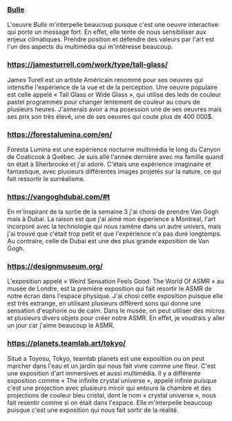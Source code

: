### [Bulle](https://www.onf.ca/interactif/bulle/) 
L'oeuvre *Bulle* m'interpelle beaucoup puisque c'est une oeuvre interactive qui porte un message fort. En effet, elle tente de nous sensibiliser aux enjeux climatiques. Prendre position et défendre des valeurs par l'art est l'un des aspects du multimédia qui m'intéresse beaucoup. 

### https://jamesturrell.com/work/type/tall-glass/
James Turell est un artiste Américain renommé pour ses oeuvres qui intensifie l'expérience de la vue et de la perception. Une oeuvre populaire est celle appelé « Tall Glass or Wide Glass », qui utilise des leds de couleur pastel programmés pour changer lentement de couleur au cours de plusieurs heures. J'aimerais avoir a ma posession une de ses oeuvres mais ses prix son très élevé, une de ses oeuvres qui coute plus de 400 000$. 

### https://forestalumina.com/en/
Foresta Lumina est une expérience nocturne multimédia le long du Canyon de Coaticook à Québec. Je suis allé l'année dernière avec ma famille quand on était à Sherbrooke et j'ai adoré. C'étais une expérience imaginaire et fantastique, avec plusieurs différentes images projetés sur la nature, ce qui fait ressortir le surréalisme.

### https://vangoghdubai.com/#t
 En m'inspirant de la sortie de la semaine 3 j'ai choisi de prendre Van Gogh mais à Dubai. La raison est que j'ai aimé mon éxperience a Montreal, l'art incorporé avec la technologie qui nous ramène dans un autre univers, mais j'ai trouvé que c'était trop petit et que l'expérience n'a pas duré longtemps. Au contraire, celle de Dubai est une des plus grande exposition de Van Gogh. 

### https://designmuseum.org/
L'exposition appelé « Weird Sensation Feels Good: The World Of ASMR » au musée de Londre, est la première exposition qui fait resortir le ASMR de notre écran dans l'espace physique. J'ai chosi cette exposition puisque elle est trés extrange, en utilisant plusieurs diffèrent sons qui donne une sensation d'euphorie ou de calm. Dans le musée, on peut utiliser des micros et plusieurs divers objets pour créer notre ASMR. En effet, je voudrais y aller un jour car j'aime beaucoup le ASMR. 

### https://planets.teamlab.art/tokyo/
Situé a Toyosu, Tokyo, teamlab planets est une exposition ou on peut marcher dans l'eau et un jardin qui nous fait vivre comme une fleur. C'est une exposition d'art immersives et aussi multimédia. Il y a différente exposition comme « The infinite crystal universe », appelé infinie puisque c'est une projection avec plusieurs miroir qui entoure la chambre et des projections de couleur bleu cristal, dont le nom « crystal universe », nous fait resentir comme si on était dans l'espace. Elle m'interpelle beaucoup puisque c'est une exposition qui nous fait sortir de la réalité.
